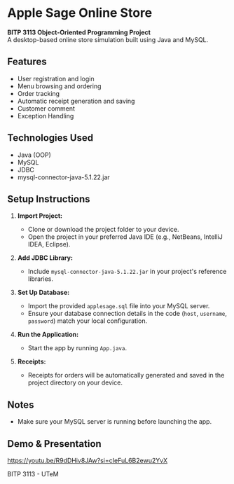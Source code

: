 # Apple Sage Online Store

**BITP 3113 Object-Oriented Programming Project**  
A desktop-based online store simulation built using Java and MySQL.

## Features
- User registration and login
- Menu browsing and ordering
- Order tracking
- Automatic receipt generation and saving
- Customer comment
- Exception Handling

## Technologies Used
- Java (OOP)
- MySQL
- JDBC
- mysql-connector-java-5.1.22.jar

## Setup Instructions

1. **Import Project:**
   - Clone or download the project folder to your device.
   - Open the project in your preferred Java IDE (e.g., NetBeans, IntelliJ IDEA, Eclipse).

2. **Add JDBC Library:**
   - Include `mysql-connector-java-5.1.22.jar` in your project's reference libraries.

3. **Set Up Database:**
   - Import the provided `applesage.sql` file into your MySQL server.
   - Ensure your database connection details in the code (`host`, `username`, `password`) match your local configuration.

4. **Run the Application:**
   - Start the app by running `App.java`.

5. **Receipts:**
   - Receipts for orders will be automatically generated and saved in the project directory on your device.

## Notes
- Make sure your MySQL server is running before launching the app.

## Demo & Presentation
https://youtu.be/R9dDHiv8JAw?si=cIeFuL6B2ewu2YvX
  
BITP 3113 - UTeM
